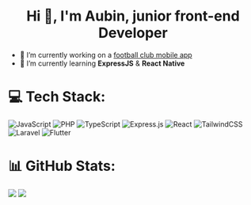 <h1 align="center">Hi 👋, I'm Aubin, junior front-end Developer</h1>
<ul>
  <li>🔭 I’m currently working on a <a href="https://github.com/AubinManceau/esq-react-mobile-app">football club mobile app</a></li>

  <li>🌱 I’m currently learning <b>ExpressJS</b> & <b>React Native</b></li>
</ul>



# 💻 Tech Stack:
![JavaScript](https://img.shields.io/badge/javascript-%23323330.svg?style=for-the-badge&logo=javascript&logoColor=%23F7DF1E) ![PHP](https://img.shields.io/badge/php-%23777BB4.svg?style=for-the-badge&logo=php&logoColor=white) ![TypeScript](https://img.shields.io/badge/typescript-%23007ACC.svg?style=for-the-badge&logo=typescript&logoColor=white) ![Express.js](https://img.shields.io/badge/express.js-%23404d59.svg?style=for-the-badge&logo=express&logoColor=%2361DAFB) ![React](https://img.shields.io/badge/react-%2320232a.svg?style=for-the-badge&logo=react&logoColor=%2361DAFB) ![TailwindCSS](https://img.shields.io/badge/tailwindcss-%2338B2AC.svg?style=for-the-badge&logo=tailwind-css&logoColor=white) ![Laravel](https://img.shields.io/badge/laravel-%23FF2D20.svg?style=for-the-badge&logo=laravel&logoColor=white) ![Flutter](https://img.shields.io/badge/Flutter-%2302569B.svg?style=for-the-badge&logo=Flutter&logoColor=white)



# 📊 GitHub Stats:
![](https://github-readme-stats.vercel.app/api?username=AubinManceau&theme=default&hide_border=false&include_all_commits=false&count_private=false)
![](https://github-readme-stats.vercel.app/api/top-langs/?username=AubinManceau&theme=default&hide_border=false&include_all_commits=false&count_private=false&layout=compact)
